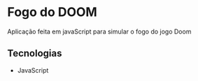 # Fogo do DOOM

Aplicação feita em javaScript para simular o fogo do jogo Doom

## Tecnologias

- JavaScript

